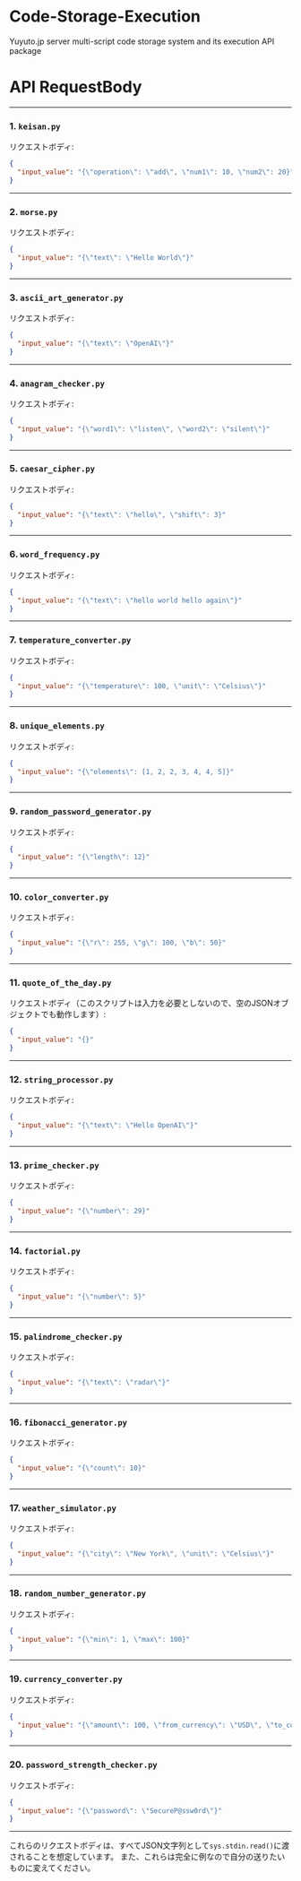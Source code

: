 # Code-Storage-Execution
Yuyuto.jp server multi-script code storage system and its execution API package

# API RequestBody

---

### 1. `keisan.py`  
リクエストボディ:
```json
{
  "input_value": "{\"operation\": \"add\", \"num1\": 10, \"num2\": 20}"
}
```

---

### 2. `morse.py`  
リクエストボディ:
```json
{
  "input_value": "{\"text\": \"Hello World\"}"
}
```

---

### 3. `ascii_art_generator.py`  
リクエストボディ:
```json
{
  "input_value": "{\"text\": \"OpenAI\"}"
}
```

---

### 4. `anagram_checker.py`  
リクエストボディ:
```json
{
  "input_value": "{\"word1\": \"listen\", \"word2\": \"silent\"}"
}
```

---

### 5. `caesar_cipher.py`  
リクエストボディ:
```json
{
  "input_value": "{\"text\": \"hello\", \"shift\": 3}"
}
```

---

### 6. `word_frequency.py`  
リクエストボディ:
```json
{
  "input_value": "{\"text\": \"hello world hello again\"}"
}
```

---

### 7. `temperature_converter.py`  
リクエストボディ:
```json
{
  "input_value": "{\"temperature\": 100, \"unit\": \"Celsius\"}"
}
```

---

### 8. `unique_elements.py`  
リクエストボディ:
```json
{
  "input_value": "{\"elements\": [1, 2, 2, 3, 4, 4, 5]}"
}
```

---

### 9. `random_password_generator.py`  
リクエストボディ:
```json
{
  "input_value": "{\"length\": 12}"
}
```

---

### 10. `color_converter.py`  
リクエストボディ:
```json
{
  "input_value": "{\"r\": 255, \"g\": 100, \"b\": 50}"
}
```

---

### 11. `quote_of_the_day.py`  
リクエストボディ（このスクリプトは入力を必要としないので、空のJSONオブジェクトでも動作します）:
```json
{
  "input_value": "{}"
}
```

---

### 12. `string_processor.py`  
リクエストボディ:
```json
{
  "input_value": "{\"text\": \"Hello OpenAI\"}"
}
```

---

### 13. `prime_checker.py`  
リクエストボディ:
```json
{
  "input_value": "{\"number\": 29}"
}
```

---

### 14. `factorial.py`  
リクエストボディ:
```json
{
  "input_value": "{\"number\": 5}"
}
```

---

### 15. `palindrome_checker.py`  
リクエストボディ:
```json
{
  "input_value": "{\"text\": \"radar\"}"
}
```

---

### 16. `fibonacci_generator.py`  
リクエストボディ:
```json
{
  "input_value": "{\"count\": 10}"
}
```

---

### 17. `weather_simulator.py`  
リクエストボディ:
```json
{
  "input_value": "{\"city\": \"New York\", \"unit\": \"Celsius\"}"
}
```

---

### 18. `random_number_generator.py`  
リクエストボディ:
```json
{
  "input_value": "{\"min\": 1, \"max\": 100}"
}
```

---

### 19. `currency_converter.py`  
リクエストボディ:
```json
{
  "input_value": "{\"amount\": 100, \"from_currency\": \"USD\", \"to_currency\": \"JPY\"}"
}
```

---

### 20. `password_strength_checker.py`  
リクエストボディ:
```json
{
  "input_value": "{\"password\": \"SecureP@ssw0rd\"}"
}
```

---

これらのリクエストボディは、すべてJSON文字列として`sys.stdin.read()`に渡されることを想定しています。
また、これらは完全に例なので自分の送りたいものに変えてください。
